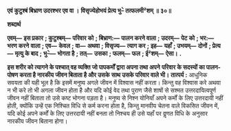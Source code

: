 **एवं कुटुश्बं बिभ्राण उदरश्भर एव वा ।** **विसृज्येहोभयं प्रेत्य भु–े तत्फलमी²शम् ॥ ३०॥** 

**शब्दार्थ** 

**एवम्—** **इस प्रकार** **; कुटुश्बम्—** **परिवार को** **; बिभ्राण:—** **पालन करने वाला** **; उदरम्—** **पेट को** **; भर:—** **भरण करने** **वाला** **; एव—** **केवल** **; वा—** **अथवा** **; विसृज्य—** **त्याग कर** **; इह—** **यहाँ** **; उभयम्—** **दोनों** **; प्रेत्य—** **मृत्यु के बाद** **; भु–े—** **भोगता है** **; तत्—** **उसका** **; फलम्—** **फल** **; ई²शम्—** **ऐसा।** **.** 

**इस शरीर को त्यागने के पश्चात् वह व्यक्ति जो पापकर्मों द्वारा अपना तथा अपने** **परिवार के सदस्यों का पालन-पोषण करता है नारकीय जीवन बिताता है और उसके** **साथ उसके परिवार वाले भी।** **तात्पर्य :** आधुनिक सवयता की यही भूल है कि इसमें मनुष्य अगले जीवन में विश्वास नहीं करता। किन्तु वह विश्वास करे अथवा न भी करे तो भी अगला जीवन होता है और यदि कोई वेद तथा पुराण जैसे शाषों से सश्मत उत्तरदायित्वपूर्ण जीवन नहीं बिताता तो उसे कष्ट भोगना पड़ता है। मनुष्य से निश्न योनियाँ अपने कर्मों के लिए उत्तरदायी नहीं होती, क्योंकि उन्हें एक निश्चित विधि से कर्म करना होता है, किन्तु मानवीय चेतना वाले विकसित जीवन में, यदि कोई अपने कर्मों के लिए उत्तरदायी नहीं बनता तो निश्चय ही उसे यहाँ पर वॢणत विधि के अनुसार नारकीय जीवन बिताना होगा।  